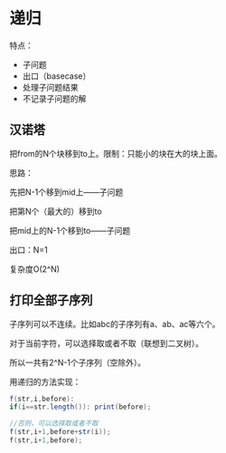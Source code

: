 # 递归

特点：

* 子问题
* 出口（basecase）
* 处理子问题结果
* 不记录子问题的解

## 汉诺塔

把from的N个块移到to上。限制：只能小的块在大的块上面。

思路：

先把N-1个移到mid上——子问题

把第N个（最大的）移到to

把mid上的N-1个移到to——子问题

出口：N=1



复杂度O\(2^N\)



## 打印全部子序列

子序列可以不连续。比如abc的子序列有a、ab、ac等六个。

对于当前字符，可以选择取或者不取（联想到二叉树）。

所以一共有2^N-1个子序列（空除外）。

用递归的方法实现：

```java
f(str,i,before):
if(i==str.length()): print(before);

//否则，可以选择取或者不取
f(str,i+1,before+str(i));
f(str,i+1,before);
```





